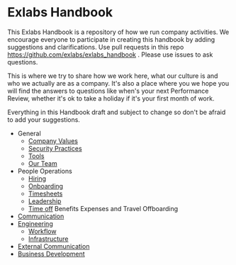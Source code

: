 # Exlabs Handbook
This Exlabs Handbook is a repository of how we run company activities. We encourage everyone to participate in creating this handbook by adding suggestions and clarifications. Use pull requests in this repo https://github.com/exlabs/exlabs_handbook
. Please use issues to ask questions.

This is where we try to share how we work here, what our culture is and who we actually are as a company. It's also a place where you we hope you will find the answers to questions like when's your next Performance Review, whether it's ok to take a holiday if it's your first month of work.

Everything in this Handbook draft and subject to change so don't be afraid to add your suggestions.
* General
  * [Company Values](/docs/values.md)
  * [Security Practices](/docs/security.md)
  * [Tools](/docs/tools.md)
  * [Our Team](/docs/team.md)
* People Operations
  * [Hiring](/docs/hiring.md)
  * [Onboarding](/docs/onboarding.md)
  * [Timesheets](/docs/timesheets.md)
  * [Leadership](/docs/leadership.md)
  * [Time off](/timeoff.md)
  Benefits
  Expenses and Travel
  Offboarding
* [Communication](/docs/communication.md)
* [Engineering](/docs/engineering.md)
  * [Workflow](/docs/workflow.md)
  * [Infrastructure](/docs/infrastructure.md)
* [External Communication](/docs/external_communication.md)
* [Business Development](/docs/business_development.md)
